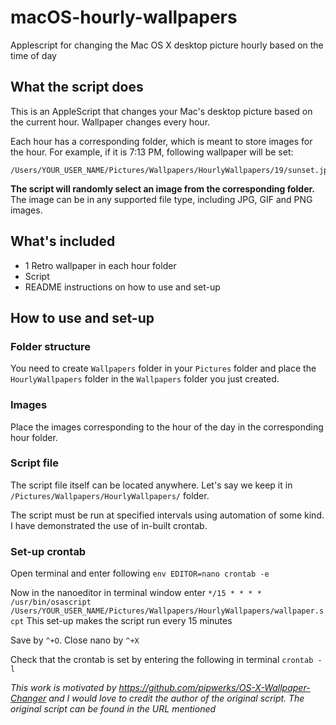 # macOS-hourly-wallpapers

Applescript for changing the Mac OS X desktop picture hourly based on the time of day


## What the script does
This is an AppleScript that changes your Mac's desktop picture based on the current hour.  Wallpaper changes every hour.

Each hour has a corresponding folder, which is meant to store images for the hour. For example, if it  is 7:13 PM, following wallpaper will be set:

    /Users/YOUR_USER_NAME/Pictures/Wallpapers/HourlyWallpapers/19/sunset.jpg

**The script will randomly select an image from the corresponding folder.** 
The image can be in any supported file type, including JPG, GIF and PNG images.


## What's included
 - 1 Retro wallpaper in each hour folder
 - Script
 - README instructions on how to use and set-up


## How to use and set-up

### Folder structure
You need to create `Wallpapers` folder in your `Pictures` folder and place the `HourlyWallpapers` folder in the `Wallpapers` folder you just created.

### Images
Place the images corresponding to the hour of the day in the corresponding hour folder.
 
### Script file
The script file itself can be located anywhere.
Let's say we keep it in `/Pictures/Wallpapers/HourlyWallpapers/` folder.

The script must be run at specified intervals using automation of some kind.
I have demonstrated the use of in-built crontab.

### Set-up crontab
Open terminal and enter following
`env EDITOR=nano crontab -e`

Now in the nanoeditor in terminal window enter
`*/15 * * * * /usr/bin/osascript /Users/YOUR_USER_NAME/Pictures/Wallpapers/HourlyWallpapers/wallpaper.scpt`
This set-up makes the script run every 15 minutes

Save by `^+O`.  Close nano by `^+X`

Check that the crontab is set by entering the following in terminal
`crontab -l`


*This work is motivated by https://github.com/pipwerks/OS-X-Wallpaper-Changer and I would love to credit the author of the original script. The original script can be found in the URL mentioned*

